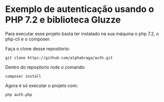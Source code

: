 # Exemplo de autenticação usando o PHP 7.2 e biblioteca Gluzze


Para executar esse projeto basta ter instalado na sua máquina o php 7.2, o php-cli e o composer.

Faça o clone desse repositorio:

    git clone https://github.com/alphabraga/auth.git

Dentro do repositorio rode o comando:

    composer install
 
Agora é só executar o projeto com:
    
    php auth.php
